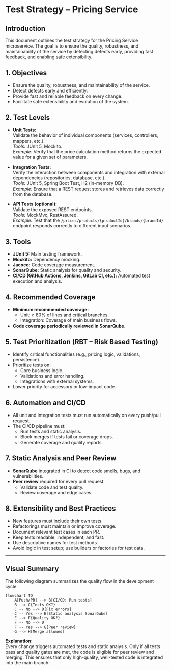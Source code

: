 # Test Strategy – Pricing Service

## Introduction

This document outlines the test strategy for the Pricing Service microservice. The goal is to ensure the quality, robustness, and maintainability of the service by detecting defects early, providing fast feedback, and enabling safe extensibility.

## 1. Objectives

- Ensure the quality, robustness, and maintainability of the service.
- Detect defects early and efficiently.
- Provide fast and reliable feedback on every change.
- Facilitate safe extensibility and evolution of the system.

## 2. Test Levels

- **Unit Tests:**  
  Validate the behavior of individual components (services, controllers, mappers, etc.).  
  *Tools:* JUnit 5, Mockito.  
  *Example:* Verify that the price calculation method returns the expected value for a given set of parameters.

- **Integration Tests:**  
  Verify the interaction between components and integration with external dependencies (repositories, database, etc.).  
  *Tools:* JUnit 5, Spring Boot Test, H2 (in-memory DB).  
  *Example:* Ensure that a REST request stores and retrieves data correctly from the database.

- **API Tests (optional):**  
  Validate the exposed REST endpoints.  
  *Tools:* MockMvc, RestAssured.  
  *Example:* Test that the `/prices/products/{productId}/brands/{brandId}` endpoint responds correctly to different input scenarios.

## 3. Tools

- **JUnit 5:** Main testing framework.
- **Mockito:** Dependency mocking.
- **Jacoco:** Code coverage measurement.
- **SonarQube:** Static analysis for quality and security.
- **CI/CD (GitHub Actions, Jenkins, GitLab CI, etc.):** Automated test execution and analysis.

## 4. Recommended Coverage

- **Minimum recommended coverage:**  
  - Unit: ≥ 80% of lines and critical branches.
  - Integration: Coverage of main business flows.
- **Code coverage periodically reviewed in SonarQube.**

## 5. Test Prioritization (RBT – Risk Based Testing)

- Identify critical functionalities (e.g., pricing logic, validations, persistence).
- Prioritize tests on:
  - Core business logic.
  - Validations and error handling.
  - Integrations with external systems.
- Lower priority for accessory or low-impact code.

## 6. Automation and CI/CD

- All unit and integration tests must run automatically on every push/pull request.
- The CI/CD pipeline must:
  - Run tests and static analysis.
  - Block merges if tests fail or coverage drops.
  - Generate coverage and quality reports.

## 7. Static Analysis and Peer Review

- **SonarQube** integrated in CI to detect code smells, bugs, and vulnerabilities.
- **Peer review** required for every pull request:
  - Validate code and test quality.
  - Review coverage and edge cases.

## 8. Extensibility and Best Practices

- New features must include their own tests.
- Refactorings must maintain or improve coverage.
- Document relevant test cases in each PR.
- Keep tests readable, independent, and fast.
- Use descriptive names for test methods.
- Avoid logic in test setup; use builders or factories for test data.

---

## Visual Summary

The following diagram summarizes the quality flow in the development cycle:

```mermaid
flowchart TD
    A[Push/PR] --> B[CI/CD: Run tests]
    B --> C{Tests OK?}
    C -- No --> D[Fix errors]
    C -- Yes --> E[Static analysis SonarQube]
    E --> F{Quality OK?}
    F -- No --> D
    F -- Yes --> G[Peer review]
    G --> H[Merge allowed]
```

**Explanation:**  
Every change triggers automated tests and static analysis. Only if all tests pass and quality gates are met, the code is eligible for peer review and merging. This ensures that only high-quality, well-tested code is integrated into the main branch.
